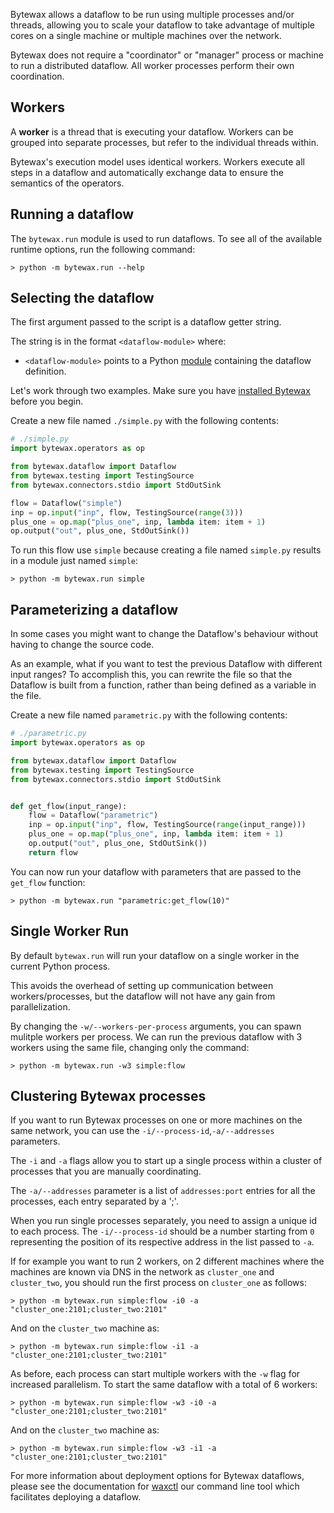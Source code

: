 Bytewax allows a dataflow to be run using multiple processes and/or
threads, allowing you to scale your dataflow to take advantage of multiple cores
on a single machine or multiple machines over the network.

Bytewax does not require a "coordinator" or "manager" process or machine to run a distributed dataflow. All worker processes perform their own coordination.

## Workers

A **worker** is a thread that is executing your dataflow. Workers can be
grouped into separate processes, but refer to the individual threads within.

Bytewax's execution model uses identical workers. Workers execute all steps in a
dataflow and automatically exchange data to ensure the semantics of the operators.

## Running a dataflow

The `bytewax.run` module is used to run dataflows. To see all of the
available runtime options, run the following command:

```shell
> python -m bytewax.run --help
```

## Selecting the dataflow

The first argument passed to the script is a dataflow getter string.

The string is in the format `<dataflow-module>` where:
- `<dataflow-module>` points to a Python [module](https://docs.python.org/3/tutorial/modules.html)
   containing the dataflow definition.

Let's work through two examples. Make sure you have [installed Bytewax](/docs/articles/getting-started/installation.md)
before you begin.

Create a new file named `./simple.py` with the following contents:

```python
# ./simple.py
import bytewax.operators as op

from bytewax.dataflow import Dataflow
from bytewax.testing import TestingSource
from bytewax.connectors.stdio import StdOutSink

flow = Dataflow("simple")
inp = op.input("inp", flow, TestingSource(range(3)))
plus_one = op.map("plus_one", inp, lambda item: item + 1)
op.output("out", plus_one, StdOutSink())
```

To run this flow use `simple` because creating a file named `simple.py` results in a module just named `simple`:

```shell
> python -m bytewax.run simple
```

## Parameterizing a dataflow

In some cases you might want to change the Dataflow's behaviour
without having to change the source code.

As an example, what if you want to test the previous Dataflow with different
input ranges? To accomplish this, you can rewrite the file so that the Dataflow
is built from a function, rather than being defined as a variable in the file.

Create a new file named `parametric.py` with the following contents:

```python
# ./parametric.py
import bytewax.operators as op

from bytewax.dataflow import Dataflow
from bytewax.testing import TestingSource
from bytewax.connectors.stdio import StdOutSink


def get_flow(input_range):
    flow = Dataflow("parametric")
    inp = op.input("inp", flow, TestingSource(range(input_range)))
    plus_one = op.map("plus_one", inp, lambda item: item + 1)
    op.output("out", plus_one, StdOutSink())
    return flow
```

You can now run your dataflow with parameters that are passed
to the `get_flow` function:

```shell
> python -m bytewax.run "parametric:get_flow(10)"
```

## Single Worker Run

By default `bytewax.run` will run your dataflow on a single worker
in the current Python process.

This avoids the overhead of setting up communication between workers/processes,
but the dataflow will not have any gain from parallelization.

By changing the `-w/--workers-per-process` arguments,
you can spawn mulitple workers per process. We can run the previous dataflow
with 3 workers using the same file, changing only the command:

```shell
> python -m bytewax.run -w3 simple:flow
```

## Clustering Bytewax processes

If you want to run Bytewax processes on one or more machines on the same network,
you can use the `-i/--process-id`,`-a/--addresses` parameters.

The `-i` and `-a` flags allow you to start up a single process within a cluster
of processes that you are manually coordinating.

The `-a/--addresses` parameter is a list of `addresses:port` entries for all the processes,
each entry separated by a ';'.

When you run single processes separately, you need to assign a unique id to each process.
The `-i/--process-id` should be a number starting from `0` representing the position
of its respective address in the list passed to `-a`.

If for example you want to run 2 workers, on 2 different machines
where the machines are known via DNS in the network as `cluster_one` and `cluster_two`,
you should run the first process on `cluster_one` as follows:

```shell
> python -m bytewax.run simple:flow -i0 -a "cluster_one:2101;cluster_two:2101"
```

And on the `cluster_two` machine as:

```shell
> python -m bytewax.run simple:flow -i1 -a "cluster_one:2101;cluster_two:2101"
```

As before, each process can start multiple workers with the `-w` flag for increased
parallelism. To start the same dataflow with a total of 6 workers:

```shell
> python -m bytewax.run simple:flow -w3 -i0 -a "cluster_one:2101;cluster_two:2101"
```

And on the `cluster_two` machine as:

```shell
> python -m bytewax.run simple:flow -w3 -i1 -a "cluster_one:2101;cluster_two:2101"
```

For more information about deployment options for Bytewax dataflows, please see
the documentation for [waxctl](/docs/deployment/waxctl/) our command line tool which
facilitates deploying a dataflow.
